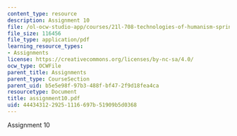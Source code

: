 ```yaml
---
content_type: resource
description: Assignment 10
file: /ol-ocw-studio-app/courses/21l-708-technologies-of-humanism-spring-2003/4443431229251116697b51909b5d0368_assignment10.pdf
file_size: 116456
file_type: application/pdf
learning_resource_types:
- Assignments
license: https://creativecommons.org/licenses/by-nc-sa/4.0/
ocw_type: OCWFile
parent_title: Assignments
parent_type: CourseSection
parent_uid: b5e5e98f-97b3-488f-bf47-2f9d18fea4ca
resourcetype: Document
title: assignment10.pdf
uid: 44434312-2925-1116-697b-51909b5d0368
---
```

Assignment 10